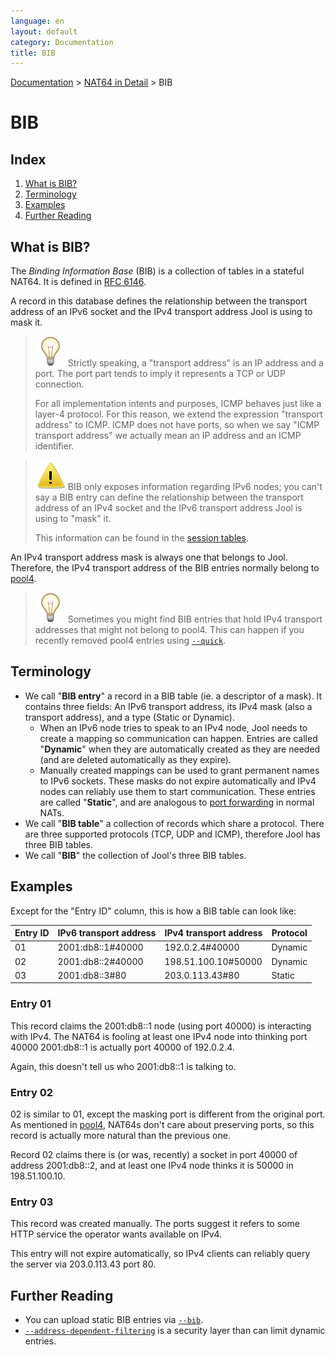 ```yaml
---
language: en
layout: default
category: Documentation
title: BIB
---
```


[Documentation](documentation.html) > [NAT64 in Detail](documentation.html#nat64-in-detail) > BIB

# BIB

## Index

1. [What is BIB?](#what-is-bib)
2. [Terminology](#terminology)
3. [Examples](#examples)
4. [Further Reading](#further-reading)

## What is BIB? 

The _Binding Information Base_ (BIB) is a collection of tables in a stateful NAT64. It is defined in [RFC 6146](http://tools.ietf.org/html/rfc6146#section-3.1).

A record in this database defines the relationship between the transport address of an IPv6 socket and the IPv4 transport address Jool is using to mask it.

> ![Note](../images/bulb.svg) Strictly speaking, a "transport address" is an IP address and a port. The port part tends to imply it represents a TCP or UDP connection.
> 
> For all implementation intents and purposes, ICMP behaves just like a layer-4 protocol. For this reason, we extend the expression "transport address" to ICMP. ICMP does not have ports, so when we say "ICMP transport address" we actually mean an IP address and an ICMP identifier.

> ![Warning](../images/warning.svg) BIB only exposes information regarding IPv6 nodes; you can't say a BIB entry can define the relationship between the transport address of an IPv4 socket and the IPv6 transport address Jool is using to "mask" it.
> 
> This information can be found in the [session tables](usr-flags-session.html).

An IPv4 transport address mask is always one that belongs to Jool. Therefore, the IPv4 transport address of the BIB entries normally belong to [pool4](pool4.html).

> ![Note](../images/bulb.svg) Sometimes you might find BIB entries that hold IPv4 transport addresses that might not belong to pool4. This can happen if you recently removed pool4 entries using [`--quick`](usr-flags-quick.html).

## Terminology

* We call "**BIB entry**" a record in a BIB table (ie. a descriptor of a mask). It contains three fields: An IPv6 transport address, its IPv4 mask (also a transport address), and a type (Static or Dynamic).
	- When an IPv6 node tries to speak to an IPv4 node, Jool needs to create a mapping so communication can happen. Entries are called "**Dynamic**" when they are automatically created as they are needed (and are deleted automatically as they expire).
	- Manually created mappings can be used to grant permanent names to IPv6 sockets. These masks do not expire automatically and IPv4 nodes can reliably use them to start communication. These entries are called "**Static**", and are analogous to [port forwarding](https://en.wikipedia.org/wiki/Port_forwarding) in normal NATs.
* We call "**BIB table**" a collection of records which share a protocol. There are three supported protocols (TCP, UDP and ICMP), therefore Jool has three BIB tables.
* We call "**BIB**" the collection of Jool's three BIB tables.

## Examples

Except for the "Entry ID" column, this is how a BIB table can look like:

| Entry ID | IPv6 transport address | IPv4 transport address | Protocol |
|----------|------------------------|------------------------|----------|
|    01    | 2001:db8::1#40000      | 192.0.2.4#40000        | Dynamic  |
|    02    | 2001:db8::2#40000      | 198.51.100.10#50000    | Dynamic  |
|    03    | 2001:db8::3#80         | 203.0.113.43#80        | Static   |

### Entry 01

This record claims the 2001:db8::1 node (using port 40000) is interacting with IPv4. The NAT64 is fooling at least one IPv4 node into thinking port 40000 2001:db8::1 is actually port 40000 of 192.0.2.4.

Again, this doesn't tell us who 2001:db8::1 is talking to.

### Entry 02

02 is similar to 01, except the masking port is different from the original port. As mentioned in [pool4](pool4.html), NAT64s don't care about preserving ports, so this record is actually more natural than the previous one.

Record 02 claims there is (or was, recently) a socket in port 40000 of address 2001:db8::2, and at least one IPv4 node thinks it is 50000 in 198.51.100.10.

### Entry 03

This record was created manually. The ports suggest it refers to some HTTP service the operator wants available on IPv4.

This entry will not expire automatically, so IPv4 clients can reliably query the server via 203.0.113.43 port 80.

## Further Reading

- You can upload static BIB entries via [`--bib`](usr-flags-bib.html).
- [`--address-dependent-filtering`](usr-flags-global.html#address-dependent-filtering) is a security layer than can limit dynamic entries.

